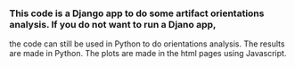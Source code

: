 ### This code is a Django app to do some artifact orientations analysis.  If you do not want to run a Djano app,
the code can still be used in Python to do orientations analysis.  The results are made in Python.  The plots are 
made in the html pages using Javascript.
